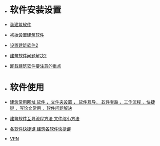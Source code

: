 - # 软件安装设置
- [装建筑软件](装建筑软件.md)
- [初始设置建筑软件](初始设置建筑软件.md)
- [设置建筑软件2](设置建筑软件2.md)
- [建筑软件问题解决2](建筑软件问题解决2.md)
- [卸载建筑软件要注意的重点](卸载建筑软件要注意的重点.md)

- # 软件使用
- [建筑常用网址  软件 ，文件夹设置 ， 软件互导， 软件套路 ，工作流程 ，快捷键 ，写论文常用 ，软件问题解决](建筑常用网址%20%20软件%20，文件夹设置%20，%20软件互导，%20软件套路%20，工作流程%20，快捷键%20，写论文常用%20，软件问题解决.md)
-  [建筑软件互导流程方法 文件缩小方法](建筑软件互导流程方法%20文件缩小方法.md)
- [各软件快捷键 建筑各软件快捷键](各软件快捷键%20建筑各软件快捷键.md)
- [VPN](VPN.md)
